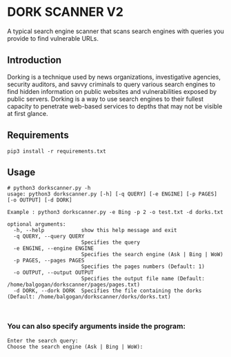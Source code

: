 # DORK SCANNER V2 #

A typical search engine scanner that scans search engines with queries you provide to find vulnerable URLs.


## Introduction ##

Dorking is a technique used by news organizations, investigative agencies, security auditors, and savvy criminals to query various search engines to find hidden information on public websites and vulnerabilities exposed by public servers. Dorking is a way to use search engines to their fullest capacity to penetrate web-based services to depths that may not be visible at first glance.

## Requirements ##

```
pip3 install -r requirements.txt
```

## Usage ##

```
# python3 dorkscanner.py -h
usage: python3 dorkscanner.py [-h] [-q QUERY] [-e ENGINE] [-p PAGES] [-o OUTPUT] [-d DORK]

Example : python3 dorkscanner.py -e Bing -p 2 -o test.txt -d dorks.txt

optional arguments:
  -h, --help            show this help message and exit
  -q QUERY, --query QUERY
                        Specifies the query
  -e ENGINE, --engine ENGINE
                        Specifies the search engine (Ask | Bing | WoW)
  -p PAGES, --pages PAGES
                        Specifies the pages numbers (Default: 1)
  -o OUTPUT, --output OUTPUT
                        Specifies the output file name (Default: /home/balgogan/dorkscanner/pages/pages.txt)
  -d DORK, --dork DORK  Specifies the file containing the dorks (Default: /home/balgogan/dorkscanner/dorks/dorks.txt)

  
```

### You can also specify arguments inside the program:

```
Enter the search query: 
Choose the search engine (Ask | Bing | WoW):
```
